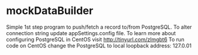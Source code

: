 # mockDataBuilder
Simple 1st step program to push/fetch a record to/from PostgreSQL.
To alter connection string update appSettings.config file.
To learn more about configuring PostgreSQL in CentOS visit http://tinyurl.com/zlmgbt6
To run code on CentOS change the PostgreSQL to local loopback address: 127.0.01
